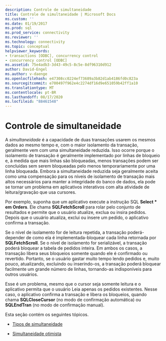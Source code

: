 ```yaml
---
description: Controle de simultaneidade
title: Controle de simultaneidade | Microsoft Docs
ms.custom: ''
ms.date: 01/19/2017
ms.prod: sql
ms.prod_service: connectivity
ms.reviewer: ''
ms.technology: connectivity
ms.topic: conceptual
helpviewer_keywords:
- transactions [ODBC], concurrency control
- concurrency control [ODBC]
ms.assetid: 75e4adb3-3d43-49c5-8c5e-8df96310d912
author: David-Engel
ms.author: v-daenge
ms.openlocfilehash: e47308cc0224ef73689a3b82d1ab4186fd0c823a
ms.sourcegitcommit: e700497f962e4c2274df16d9e651059b42ff1a10
ms.translationtype: MT
ms.contentlocale: pt-BR
ms.lasthandoff: 08/17/2020
ms.locfileid: "88461548"
---
```

# <a name="concurrency-control"></a>Controle de simultaneidade
A *simultaneidade* é a capacidade de duas transações usarem os mesmos dados ao mesmo tempo e, com o maior isolamento da transação, geralmente vem com uma simultaneidade reduzida. Isso ocorre porque o isolamento de transação é geralmente implementado por linhas de bloqueio e, à medida que mais linhas são bloqueadas, menos transações podem ser concluídas sem serem bloqueadas pelo menos temporariamente por uma linha bloqueada. Embora a simultaneidade reduzida seja geralmente aceita como uma compensação para os níveis de isolamento de transação mais altos necessários para manter a integridade do banco de dados, ela pode se tornar um problema em aplicativos interativos com alta atividade de leitura/gravação que usa cursores.  
  
 Por exemplo, suponha que um aplicativo execute a instrução SQL **Select \* em Orders**. Ele chama **SQLFetchScroll** para rolar pelo conjunto de resultados e permite que o usuário atualize, exclua ou insira pedidos. Depois que o usuário atualiza, exclui ou insere um pedido, o aplicativo confirma a transação.  
  
 Se o nível de isolamento for de leitura repetida, a transação poderá-depender de como ela é implementada-bloquear cada linha retornada por **SQLFetchScroll**. Se o nível de isolamento for serializável, a transação poderá bloquear a tabela de pedidos inteira. Em ambos os casos, a transação libera seus bloqueios somente quando ele é confirmado ou revertido. Portanto, se o usuário gastar muito tempo lendo pedidos e, muito pouco, atualizando, excluindo ou inserindo-os, a transação poderá bloquear facilmente um grande número de linhas, tornando-as indisponíveis para outros usuários.  
  
 Esse é um problema, mesmo que o cursor seja somente leitura e o aplicativo permita que o usuário Leia apenas os pedidos existentes. Nesse caso, o aplicativo confirma a transação e libera os bloqueios, quando chama **SQLCloseCursor** (no modo de confirmação automática) ou **SQLEndTran** (no modo de confirmação manual).  
  
 Esta seção contém os seguintes tópicos.  
  
-   [Tipos de simultaneidade](../../../odbc/reference/develop-app/concurrency-types.md)  
  
-   [Simultaneidade otimista](../../../odbc/reference/develop-app/optimistic-concurrency.md)
